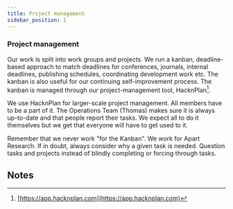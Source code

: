 ```yaml
---
title: Project management
sidebar_position: 1
---
```


<!-- Yay, no errors, warnings, or alerts! -->

### Project management

Our work is split into work groups and projects. We run a kanban, deadline-based approach to match deadlines for conferences, journals, internal deadlines, publishing schedules, coordinating development work etc. The kanban is also useful for our continuing self-improvement process. The kanban is managed through our project-management tool, HacknPlan[^1].

We use HacknPlan for larger-scale project management. All members have to be a part of it. The Operations Team (Thomas) makes sure it is always up-to-date and that people report their tasks. We expect all to do it themselves but we get that everyone will have to get used to it.

Remember that we never work "for the Kanban". We work for Apart Research. If in doubt, always consider why a given task is needed. Question tasks and projects instead of blindly completing or forcing through tasks.

<!-- Footnotes themselves at the bottom. -->

## Notes

[^1]: [https://app.hacknplan.com](https://app.hacknplan.com)
